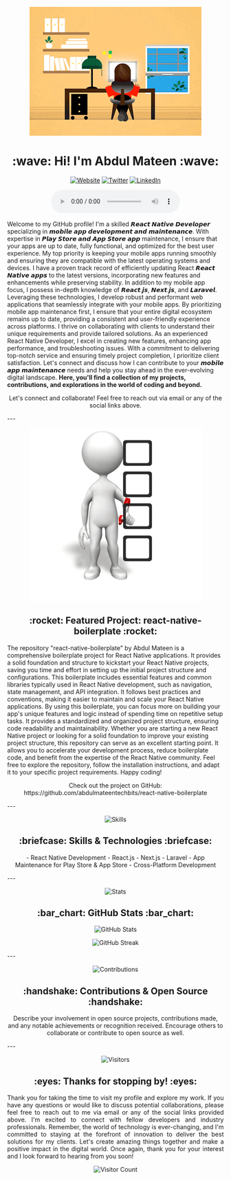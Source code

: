 <p align="center">
  <img src="https://github.com/abdulmateentechbits/gif/blob/master/JXA0.gif" alt="Animated README">
</p>
<h1 align="center">:wave: Hi! I'm Abdul Mateen :wave:</h1>
<p align="center">
  <a href="https://techibits.com/abdul-mateen/"><img src="https://img.shields.io/badge/Portfolio-blue" alt="Website"></a>
  <a href="https://twitter.com/mateenchitrali"><img src="https://img.shields.io/badge/Twitter-blue" alt="Twitter"></a>
  <a href="https://www.linkedin.com/in/abdulmateenchitrali/"><img src="https://img.shields.io/badge/LinkedIn-blue" alt="LinkedIn"></a>
</p>
<!-- Add the audio player here -->
<p align="center">
  <audio controls>
    <source src="https://github.com/abdulmateentechbits/abdulmateentechbits/blob/master/Relaxing%20Music%20(No%20Copyright)%20-%20_Shine_%20by%20Onycs.mp3" type="audio/mpeg">
    Your browser does not support the audio element.
  </audio>
</p>
<p align="left">
  Welcome to my GitHub profile! I'm a skilled 𝙍𝙚𝙖𝙘𝙩 𝙉𝙖𝙩𝙞𝙫𝙚 𝘿𝙚𝙫𝙚𝙡𝙤𝙥𝙚𝙧 specializing in 𝙢𝙤𝙗𝙞𝙡𝙚 𝙖𝙥𝙥 𝙙𝙚𝙫𝙚𝙡𝙤𝙥𝙢𝙚𝙣𝙩 𝙖𝙣𝙙 𝙢𝙖𝙞𝙣𝙩𝙚𝙣𝙖𝙣𝙘𝙚. With expertise in 𝙋𝙡𝙖𝙮 𝙎𝙩𝙤𝙧𝙚 𝙖𝙣𝙙 𝘼𝙥𝙥 𝙎𝙩𝙤𝙧𝙚 𝙖𝙥𝙥 maintenance, I ensure that your apps are up to date, fully functional, and optimized for the best user experience.
My top priority is keeping your mobile apps running smoothly and ensuring they are compatible with the latest operating systems and devices. I have a proven track record of efficiently updating React 𝙍𝙚𝙖𝙘𝙩 𝙉𝙖𝙩𝙞𝙫𝙚 𝙖𝙥𝙥𝙨 to the latest versions, incorporating new features and enhancements while preserving stability.
In addition to my mobile app focus, I possess in-depth knowledge of 𝙍𝙚𝙖𝙘𝙩.𝙟𝙨, 𝙉𝙚𝙭𝙩.𝙟𝙨, and 𝙇𝙖𝙧𝙖𝙫𝙚𝙡. Leveraging these technologies, I develop robust and performant web applications that seamlessly integrate with your mobile apps. By prioritizing mobile app maintenance first, I ensure that your entire digital ecosystem remains up to date, providing a consistent and user-friendly experience across platforms.
I thrive on collaborating with clients to understand their unique requirements and provide tailored solutions. As an experienced React Native Developer, I excel in creating new features, enhancing app performance, and troubleshooting issues. With a commitment to delivering top-notch service and ensuring timely project completion, I prioritize client satisfaction.
Let's connect and discuss how I can contribute to your 𝙢𝙤𝙗𝙞𝙡𝙚 𝙖𝙥𝙥 𝙢𝙖𝙞𝙣𝙩𝙚𝙣𝙖𝙣𝙘𝙚 needs and help you stay ahead in the ever-evolving digital landscape.
<b>Here, you'll find a collection of my projects, contributions, and explorations in the world of coding and beyond.</b>
</p>
<p align="center">
  Let's connect and collaborate! Feel free to reach out via email or any of the social links above.
</p>
---
<p align="center">
  <img src="https://github.com/abdulmateentechbits/gif/blob/master/7LDs.gif" alt="Project Preview">
</p>
<h2 align="center">:rocket: Featured Project: react-native-boilerplate :rocket:</h2>
<p align="left">
  The repository "react-native-boilerplate" by Abdul Mateen is a comprehensive boilerplate project for React Native applications. It provides a solid foundation and structure to kickstart your React Native projects, saving you time and effort in setting up the initial project structure and configurations.
This boilerplate includes essential features and common libraries typically used in React Native development, such as navigation, state management, and API integration. It follows best practices and conventions, making it easier to maintain and scale your React Native applications.
By using this boilerplate, you can focus more on building your app's unique features and logic instead of spending time on repetitive setup tasks. It provides a standardized and organized project structure, ensuring code readability and maintainability.
Whether you are starting a new React Native project or looking for a solid foundation to improve your existing project structure, this repository can serve as an excellent starting point. It allows you to accelerate your development process, reduce boilerplate code, and benefit from the expertise of the React Native community.
Feel free to explore the repository, follow the installation instructions, and adapt it to your specific project requirements. Happy coding!
</p>
<p align="center">
  Check out the project on GitHub: https://github.com/abdulmateentechbits/react-native-boilerplate
</p>
---
<p align="center">
  <img src="https://i.gifer.com/BOuY.gif" alt="Skills">
</p>
<h2 align="center">:briefcase: Skills & Technologies :briefcase:</h2>
<p align="center">
  - React Native Development
  - React.js
  - Next.js
  - Laravel
  - App Maintenance for Play Store & App Store
  - Cross-Platform Development
</p>
---
<p align="center">
  <img src="https://github.com/abdulmateentechbits/your-repo/raw/main/assets/stats.gif" alt="Stats">
</p>
<h2 align="center">:bar_chart: GitHub Stats :bar_chart:</h2>
<p align="center">
  <img src="https://github-readme-stats.vercel.app/api?username=abdulmateentechbits&show_icons=true&theme=radical" alt="GitHub Stats">
</p>
<p align="center">
  <img src="https://github-readme-streak-stats.herokuapp.com/?user=abdulmateentechbits&theme=radical" alt="GitHub Streak">
</p>
---
<p align="center">
  <img src="https://github.com/abdulmateentechbits/your-repo/raw/main/assets/contributions.gif" alt="Contributions">
</p>
<h2 align="center">:handshake: Contributions & Open Source :handshake:</h2>
<p align="center">
  Describe your involvement in open source projects, contributions made, and any notable achievements or recognition received. Encourage others to collaborate or contribute to open source as well.
</p>
---
<p align="center">
  <img src="https://github.com/abdulmateentechbits/gif/blob/master/boy.gif" alt="Visitors">
</p>
<h2 align="center">:eyes: Thanks for stopping by! :eyes:</h2>
<p align="center">
  <p align="justify">
  Thank you for taking the time to visit my profile and explore my work. If you have any questions or would like to discuss potential collaborations, please feel free to reach out to me via email or any of the social links provided above. I'm excited to connect with fellow developers and industry professionals.
Remember, the world of technology is ever-changing, and I'm committed to staying at the forefront of innovation to deliver the best solutions for my clients. Let's create amazing things together and make a positive impact in the digital world.
Once again, thank you for your interest and I look forward to hearing from you soon!
</p>
</p>
<p align="center">
<img src="https://profile-counter.glitch.me/abdulmateentechbits/count.svg" alt="Visitor Count">
 <!---    <img src="https://komarev.com/ghpvc/?username=abdulmateentechbits&label=DAILY+PROFILE+VIEWS" alt="Visitor Count"> --->
</p>
